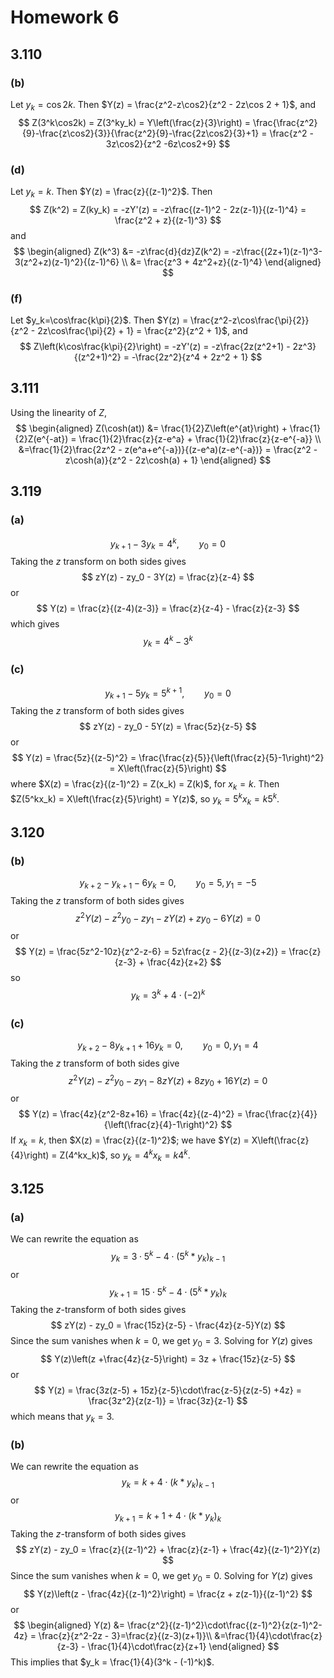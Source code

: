 # Homework 6

## 3.110

### (b)

Let $y_k = \cos2k$. Then $Y(z) = \frac{z^2-z\cos2}{z^2 - 2z\cos 2 + 1}$, and
$$
Z(3^k\cos2k) = Z(3^ky_k) = Y\left(\frac{z}{3}\right) = \frac{\frac{z^2}{9}-\frac{z\cos2}{3}}{\frac{z^2}{9}-\frac{2z\cos2}{3}+1} = \frac{z^2 - 3z\cos2}{z^2 -6z\cos2+9}
$$

### (d)

Let $y_k = k$. Then $Y(z) = \frac{z}{(z-1)^2}$. Then 
$$
Z(k^2) = Z(ky_k) = -zY'(z) = -z\frac{(z-1)^2 - 2z(z-1)}{(z-1)^4} = \frac{z^2 + z}{(z-1)^3}
$$
and 
$$
\begin{aligned}
Z(k^3) &= -z\frac{d}{dz}Z(k^2) = -z\frac{(2z+1)(z-1)^3-3(z^2+z)(z-1)^2}{(z-1)^6} \\
&= \frac{z^3 + 4z^2+z}{(z-1)^4}
\end{aligned}
$$

### (f)

Let $y_k=\cos\frac{k\pi}{2}$. Then $Y(z) = \frac{z^2-z\cos\frac{\pi}{2}}{z^2 - 2z\cos\frac{\pi}{2} + 1} = \frac{z^2}{z^2 + 1}$, and
$$
Z\left(k\cos\frac{k\pi}{2}\right) = -zY'(z) = -z\frac{2z(z^2+1) - 2z^3}{(z^2+1)^2} = -\frac{2z^2}{z^4 + 2z^2 + 1}
$$

## 3.111

Using the linearity of $Z$,
$$
\begin{aligned}
Z(\cosh(at)) &= \frac{1}{2}Z\left(e^{at}\right) + \frac{1}{2}Z(e^{-at}) = \frac{1}{2}\frac{z}{z-e^a} + \frac{1}{2}\frac{z}{z-e^{-a}} \\
&=\frac{1}{2}\frac{2z^2 - z(e^a+e^{-a})}{(z-e^a)(z-e^{-a})} = \frac{z^2 - z\cosh(a)}{z^2 - 2z\cosh(a) + 1}
\end{aligned}
$$

## 3.119

### (a)

$$
y_{k+1} - 3y_k = 4^k,\qquad y_0=0
$$
Taking the $z$ transform on both sides gives
$$
zY(z) - zy_0 - 3Y(z) = \frac{z}{z-4}
$$
or
$$
Y(z) = \frac{z}{(z-4)(z-3)} = \frac{z}{z-4} - \frac{z}{z-3}
$$
which gives
$$
y_k = 4^k - 3^k
$$

### (c)

$$
y_{k+1} -5y_k = 5^{k+1}, \qquad y_0=0
$$
Taking the $z$ transform of both sides gives
$$
zY(z) - zy_0 - 5Y(z) = \frac{5z}{z-5}
$$
or
$$
Y(z) = \frac{5z}{(z-5)^2} = \frac{\frac{z}{5}}{\left(\frac{z}{5}-1\right)^2} = X\left(\frac{z}{5}\right)
$$
where $X(z) = \frac{z}{(z-1)^2} = Z(x_k) = Z(k)$, for $x_k = k$. Then $Z(5^kx_k) = X\left(\frac{z}{5}\right) = Y(z)$, so $y_k = 5^kx_k = k5^k$.

## 3.120

### (b)

$$
y_{k+2}-y_{k+1}-6y_k = 0,\qquad y_0=5,\,y_1=-5
$$
Taking the $z$ transform of both sides gives
$$
z^2Y(z) - z^2y_0 - zy_1 -zY(z) + zy_0 - 6Y(z) = 0
$$
or
$$
Y(z) = \frac{5z^2-10z}{z^2-z-6} = 5z\frac{z - 2}{(z-3)(z+2)} = \frac{z}{z-3} + \frac{4z}{z+2}
$$
so
$$
y_k = 3^k + 4\cdot(-2)^k
$$

### (c)

$$
y_{k+2}-8y_{k+1}+16y_k = 0,\qquad y_0=0,\,y_1=4
$$
Taking the $z$ transform of both sides give
$$
z^2Y(z) - z^2y_0 -zy_1-8zY(z)+8zy_0+16Y(z) = 0
$$
or
$$
Y(z) = \frac{4z}{z^2-8z+16} = \frac{4z}{(z-4)^2} = \frac{\frac{z}{4}}{\left(\frac{z}{4}-1\right)^2}
$$
If $x_k = k$, then $X(z) = \frac{z}{(z-1)^2}$; we have $Y(z) = X\left(\frac{z}{4}\right) = Z(4^kx_k)$, so $y_k = 4^kx_k = k4^k$.

## 3.125

### (a)

We can rewrite the equation as
$$
y_k = 3\cdot5^k - 4\cdot(5^k*y_k)_{k-1}
$$
or
$$
y_{k+1} = 15\cdot5^k - 4\cdot(5^k*y_k)_k
$$
Taking the $z$-transform of both sides gives
$$
zY(z) - zy_0 = \frac{15z}{z-5} - \frac{4z}{z-5}Y(z)
$$
Since the sum vanishes when $k=0$, we get $y_0 = 3$. Solving for $Y(z)$ gives
$$
Y(z)\left(z +\frac{4z}{z-5}\right) = 3z + \frac{15z}{z-5}
$$
or
$$
Y(z) = \frac{3z(z-5) + 15z}{z-5}\cdot\frac{z-5}{z(z-5) +4z} = \frac{3z^2}{z(z-1)} = \frac{3z}{z-1}
$$
which means that $y_k = 3$.

### (b)

We can rewrite the equation as
$$
y_k = k + 4 \cdot(k*y_k)_{k-1}
$$
or
$$
y_{k+1} = k + 1 + 4\cdot(k*y_k)_k
$$
Taking the $z$-transform of both sides gives
$$
zY(z) - zy_0 = \frac{z}{(z-1)^2} + \frac{z}{z-1} + \frac{4z}{(z-1)^2}Y(z)
$$
Since the sum vanishes when $k=0$, we get $y_0 = 0$. Solving for $Y(z)$ gives
$$
Y(z)\left(z - \frac{4z}{(z-1)^2}\right) = \frac{z + z(z-1)}{(z-1)^2}
$$
or
$$
\begin{aligned}
Y(z) &= \frac{z^2}{(z-1)^2}\cdot\frac{(z-1)^2}{z(z-1)^2-4z} = \frac{z}{z^2-2z - 3}=\frac{z}{(z-3)(z+1)}\\
&=\frac{1}{4}\cdot\frac{z}{z-3} - \frac{1}{4}\cdot\frac{z}{z+1}
\end{aligned}
$$
This implies that $y_k = \frac{1}{4}(3^k - (-1)^k)$.